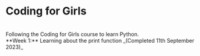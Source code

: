# Coding for Girls
<br>
Following the Coding for Girls course to learn Python.<br>
**Week 1:** Learning about the print function _(Completed 11th September 2023)_<br>

